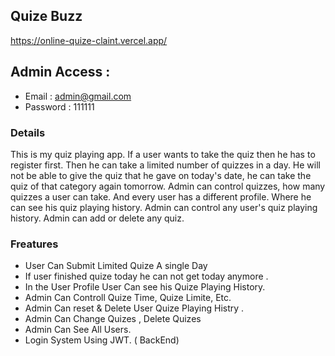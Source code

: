 ## Quize Buzz 
https://online-quize-claint.vercel.app/

## Admin Access :
- Email :  admin@gmail.com
- Password : 111111


### Details 
This is my quiz playing app. If a user wants to take the quiz then he has to register first. Then he can take a limited number of quizzes in a day. He will not be able to give the quiz that he gave on today's date, he can take the quiz of that category again tomorrow.
Admin can control quizzes, how many quizzes a user can take. And every user has a different profile. Where he can see his quiz playing history. Admin can control any user's quiz playing history. Admin can add or delete any quiz.

### Freatures 
- User Can Submit Limited Quize A single Day
- If user finished quize today he can not get today anymore . 
- In the User Profile User Can see his Quize Playing History.
- Admin Can Controll Quize Time, Quize Limite, Etc.
- Admin Can reset & Delete User Quize Playing Histry .
- Admin Can Change Quizes , Delete Quizes
- Admin Can See All Users.
- Login System Using JWT. ( BackEnd)


